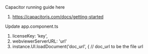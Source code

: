 Capacitor running guide here 
1. https://capacitorjs.com/docs/getting-started

Update app.component.ts

1. licenseKey: 'key',
2. webviewerServerURL: 'url'
3. instance.UI.loadDocument('doc_url', {  // doc_url to be the file url


